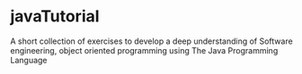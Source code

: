 javaTutorial
============

A short collection of exercises to develop a deep understanding of Software engineering, object oriented programming using The Java Programming Language
